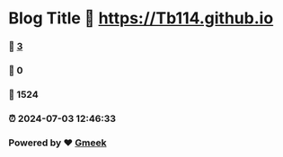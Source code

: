 # Blog Title :link: https://Tb114.github.io 
### :page_facing_up: [3](https://Tb114.github.io/tag.html) 
### :speech_balloon: 0 
### :hibiscus: 1524 
### :alarm_clock: 2024-07-03 12:46:33 
### Powered by :heart: [Gmeek](https://github.com/Meekdai/Gmeek)
